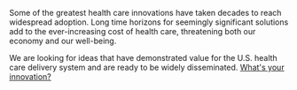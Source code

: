 Some of the greatest health care innovations have taken decades to reach widespread adoption. Long time horizons for seemingly significant solutions add to the ever-increasing cost of health care, threatening both our economy and our well-being.

We are looking for ideas that have demonstrated value for the U.S. health care delivery system and are ready to be widely disseminated. <a href="{{gsheets.links.challenge-application.url}}" target="_blank">What's your innovation?</a>
